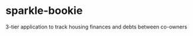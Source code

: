 sparkle-bookie
==============

3-tier application to track housing finances and debts between co-owners
